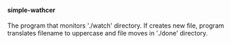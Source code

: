 #### simple-wathcer

The program that monitors './watch' directory.
If creates new file, program translates filename to uppercase and file moves  in  './done' directory.
